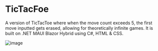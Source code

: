 # TicTacFoe
 
A version of TicTacToe where when the move count exceeds 5, the first move inputted gets erased, allowing for theoretically infinite games.
It is built on .NET MAUI Blazor Hybrid using C#, HTML & CSS.

![image](https://github.com/user-attachments/assets/50889b79-0d92-4f73-8e92-666546df11de)
